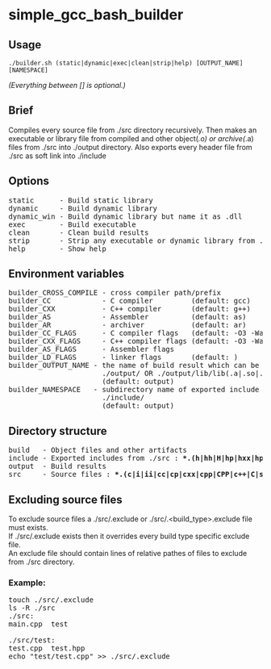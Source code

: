 # simple_gcc_bash_builder
## Usage
```
./builder.sh (static|dynamic|exec|clean|strip|help) [OUTPUT_NAME] [NAMESPACE]
```
_\(Everything between [] is optional.\)_

## Brief
Compiles every source file from ./src directory recursively.
Then makes an executable or library file from compiled and other object(*.o) or archive(*.a) files from ./src into ./output directory.
Also exports every header file from ./src as soft link into ./include

## Options
<pre>
static      - Build static library
dynamic     - Build dynamic library
dynamic_win - Build dynamic library but name it as <output_name>.dll
exec        - Build executable
clean       - Clean build results
strip       - Strip any executable or dynamic library from ./output (see strip --help)
help        - Show help
</pre>

## Environment variables
<pre>
builder_CROSS_COMPILE - cross compiler path/prefix
builder_CC            - C compiler         (default: gcc)
builder_CXX           - C++ compiler       (default: g++)
builder_AS            - Assembler          (default: as)
builder_AR            - archiver           (default: ar)
builder_CC_FLAGS      - C compiler flags   (default: -O3 -Wall)
builder_CXX_FLAGS     - C++ compiler flags (default: -O3 -Wall)
builder_AS_FLAGS      - Assembler flags
builder_LD_FLAGS      - linker flags       (default: )
builder_OUTPUT_NAME - the name of build result which can be an executable or library
                      ./output/<builder_OUTPUT_NAME> OR ./output/lib/lib<builder_OUTPUT_NAME>(.a|.so|.dll)
                      (default: output)
builder_NAMESPACE   - subdirectory name of exported include files
                      ./include/<builder_NAMESPACE>
                      (default: output)
</pre>

## Directory structure
<pre>
build   - Object files and other artifacts
include - Exported includes from ./src : <b>*.(h|hh|H|hp|hxx|hpp|HPP|h++|tcc|inl)</b>
output  - Build results
src     - Source files : <b>*.(c|i|ii|cc|cp|cxx|cpp|CPP|c++|C|s|S|sx)</b>
</pre>

## Excluding source files
To exclude source files a ./src/.exclude or ./src/.<build_type>.exclude file must exists.<br/>
If ./src/.exclude exists then it overrides every build type specific exclude file.<br/>
An exclude file should contain lines of relative pathes of files to exclude from ./src directory.
### Example:
<pre>
touch ./src/.exclude
ls -R ./src
./src:
main.cpp  test

./src/test:
test.cpp  test.hpp
echo "test/test.cpp" >> ./src/.exclude
</pre>
